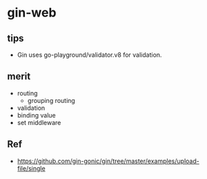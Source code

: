 # gin-web

## tips
- Gin uses go-playground/validator.v8 for validation.

## merit
- routing
    - grouping routing
- validation
- binding value
- set middleware

## Ref
- https://github.com/gin-gonic/gin/tree/master/examples/upload-file/single
